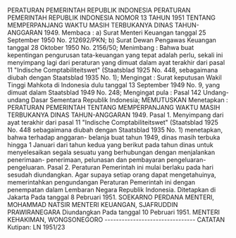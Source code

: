  PERATURAN PEMERINTAH REPUBLIK INDONESIA PERATURAN PEMERINTAH REPUBLIK INDONESIA NOMOR 13 TAHUN 1951 TENTANG MEMPERPANJANG WAKTU MASIH TERBUKANYA DINAS TAHUN-ANGGARAN 1949. Membaca : a) Surat Menteri Keuangan tanggal 25 September 1950 No. 212692/PKN; b) Surat Dewan Pengawas Keuangan tanggal 28 Oktober 1950 No. 2156/50;
Menimbang :
 Bahwa buat kepentingan pengurusan tata-keuangan yang tepat adalah perlu, sekali ini menyimpang lagi dari peraturan yang dimuat dalam ayat terakhir dari pasal 11 "Indische Comptabiliteitswet" (Staatsblad 1925 No. 448, sebagaimana diubah dengan Staatsblad 1935 No. 1);
Mengingat :
 Surat keputusan Wakil Tinggi Mahkota di Indonesia dulu tanggal 13 September 1949 No. 9, yang dimuat dalam Staatsblad 1949 No. 248; Mengingat pula : Pasal 142 Undang-undang Dasar Sementara Republik Indonesia; MEMUTUSKAN Menetapkan : PERATURAN PEMERINTAH TENTANG MEMPERPANJANG WAKTU MASIH TERBUKANYA DINAS TAHUN-ANGGARAN 1949. Pasal 1. Menyimpang dari ayat terakhir dari pasal 11 "Indische Comptabiliteitswet" (Staatsblad 1925 No. 448 sebagaimana diubah dengan Staatsblad 1935 No. 1) menetapkan, bahwa terhadap anggaran- belanja buat tahun 1949, dinas masih terbuka hingga 1 Januari dari tahun kedua yang berikut pada tahun dinas untuk menyelesaikan segala sesuatu yang berhubungan dengan menjalankan penerimaan- penerimaan, pelunasan dan pembayaran pengeluaran-pengeluaran. Pasal 2. Peraturan Pemerintah ini mulai berlaku pada hari sesudah diundangkan. Agar supaya setiap orang dapat mengetahuinya, memerintahkan pengundangan Peraturan Pemerintah ini dengan penempatan dalam Lembaran Negara Republik Indonesia. Ditetapkan di Jakarta Pada tanggal 8 Pebruari 1951. SOEKARNO PERDANA MENTERI, MOHAMMAD NATSIR MENTERI KEUANGAN, SJAFRUDDIN PRAWIRANEGARA Diundangkan Pada tanggal 10 Pebruari 1951. MENTERI KEHAKIMAN, WONGSONEGORO -------------------------------- CATATAN Kutipan: LN 1951/23